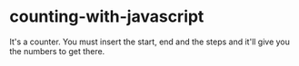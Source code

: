 # counting-with-javascript
 It's a counter. You must insert the start, end and the steps and it'll give you the numbers to get there.
